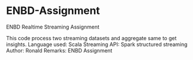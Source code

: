 # ENBD-Assignment
ENBD Realtime Streaming Assignment

This code process two streaming datasets and aggregate same to get insights.
Language used: Scala
Streaming API: Spark structured streaming
Author: Ronald
Remarks: ENBD Assignment
